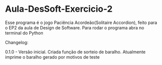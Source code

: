 # Aula-DesSoft-Exercicio-2

Esse programa é o jogo Paciência Acordeão(Solitaire Accordion), feito para o EP2 da aula de Design de Software. Para rodar o programa abra no terminal do Python

Changelog:

0.1.0 - Versão inicial. Criada função de sorteio de baralho. Atualmente imprime o baralho gerado por motivos de teste